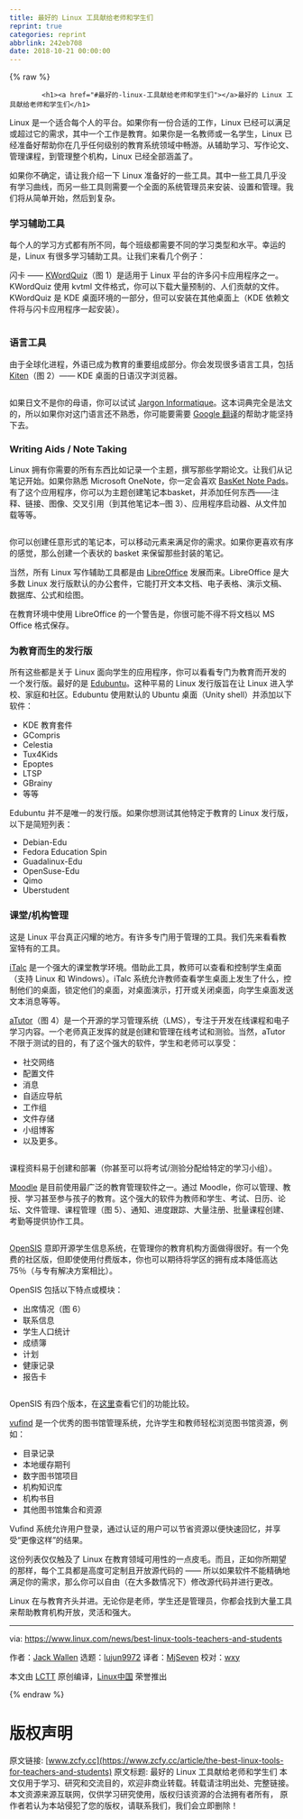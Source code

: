 ```yaml
---
title: 最好的 Linux 工具献给老师和学生们
reprint: true
categories: reprint
abbrlink: 242eb708
date: 2018-10-21 00:00:00
---
```


{% raw %}

            <h1><a href="#最好的-linux-工具献给老师和学生们"></a>最好的 Linux 工具献给老师和学生们</h1>
<p>Linux 是一个适合每个人的平台。如果你有一份合适的工作，Linux 已经可以满足或超过它的需求，其中一个工作是教育。如果你是一名教师或一名学生，Linux 已经准备好帮助你在几乎任何级别的教育系统领域中畅游。从辅助学习、写作论文、管理课程，到管理整个机构，Linux 已经全部涵盖了。</p>
<p>如果你不确定，请让我介绍一下 Linux 准备好的一些工具。其中一些工具几乎没有学习曲线，而另一些工具则需要一个全面的系统管理员来安装、设置和管理。我们将从简单开始，然后到复杂。</p>
<h3><a href="#学习辅助工具"></a>学习辅助工具</h3>
<p>每个人的学习方式都有所不同，每个班级都需要不同的学习类型和水平。幸运的是，Linux 有很多学习辅助工具。让我们来看几个例子：</p>
<p>闪卡 —— <a href="https://edu.kde.org/kwordquiz/">KWordQuiz</a>（图 1）是适用于 Linux 平台的许多闪卡应用程序之一。KWordQuiz 使用 kvtml 文件格式，你可以下载大量预制的、人们贡献的文件。 KWordQuiz 是 KDE 桌面环境的一部分，但可以安装在其他桌面上（KDE 依赖文件将与闪卡应用程序一起安装）。</p>
<p><a href="https://camo.githubusercontent.com/2e4206e5a7a562a5afd614bab027d6487cb9c2c4/68747470733a2f2f6c636f6d2e7374617469632e6c696e7578666f756e642e6f72672f696d616765732f73746f726965732f34313337332f6b776f72647175697a2d736d2e706e67"><img src="https://p0.ssl.qhimg.com/t01c9a5cad75c5e57b6.png" alt=""></a></p>
<h3><a href="#语言工具"></a>语言工具</h3>
<p>由于全球化进程，外语已成为教育的重要组成部分。你会发现很多语言工具，包括 <a href="https://edu.kde.org/kiten/">Kiten</a>（图 2）—— KDE 桌面的日语汉字浏览器。</p>
<p><a href="https://camo.githubusercontent.com/9ef835f810499b31b241ff626953fb948ca37bec/68747470733a2f2f6c636f6d2e7374617469632e6c696e7578666f756e642e6f72672f696d616765732f73746f726965732f34313337332f6b6974656e2e6a7067"><img src="https://p0.ssl.qhimg.com/t01cc5703e49311ed42.jpg" alt=""></a></p>
<p>如果日文不是你的母语，你可以试试 <a href="http://jargon.asher256.com/index.php">Jargon Informatique</a>。这本词典完全是法文的，所以如果你对这门语言还不熟悉，你可能要需要 <a href="https://translate.google.com/">Google 翻译</a>的帮助才能坚持下去。</p>
<h3><a href="#writing-aids--note-taking"></a>Writing Aids / Note Taking</h3>
<p>Linux 拥有你需要的所有东西比如记录一个主题，撰写那些学期论文。让我们从记笔记开始。如果你熟悉 Microsoft OneNote，你一定会喜欢 <a href="http://basket.kde.org/">BasKet Note Pads</a>。有了这个应用程序，你可以为主题创建笔记本basket，并添加任何东西——注释、链接、图像、交叉引用（到其他笔记本─图 3）、应用程序启动器、从文件加载等等。</p>
<p><a href="https://camo.githubusercontent.com/7467047492980d304bfca935e7bdb63bf10e1957/68747470733a2f2f6c636f6d2e7374617469632e6c696e7578666f756e642e6f72672f696d616765732f73746f726965732f34313337332f6261736b65742e6a7067"><img src="https://p0.ssl.qhimg.com/t01108cbc7eb757d3a9.jpg" alt=""></a></p>
<p>你可以创建任意形式的笔记本，可以移动元素来满足你的需求。如果你更喜欢有序的感觉，那么创建一个表状的 basket 来保留那些封装的笔记。</p>
<p>当然，所有 Linux 写作辅助工具都是由 <a href="http://www.libreoffice.com">LibreOffice</a> 发展而来。LibreOffice 是大多数 Linux 发行版默认的办公套件，它能打开文本文档、电子表格、演示文稿、数据库、公式和绘图。</p>
<p>在教育环境中使用 LibreOffice 的一个警告是，你很可能不得不将文档以 MS Office 格式保存。</p>
<h3><a href="#为教育而生的发行版"></a>为教育而生的发行版</h3>
<p>所有这些都是关于 Linux 面向学生的应用程序，你可以看看专门为教育而开发的一个发行版。最好的是 <a href="http://www.edubuntu.org/">Edubuntu</a>。这种平易的 Linux 发行版旨在让 Linux 进入学校、家庭和社区。Edubuntu 使用默认的 Ubuntu 桌面（Unity shell）并添加以下软件：</p>
<ul>
<li>KDE 教育套件</li>
<li>GCompris</li>
<li>Celestia</li>
<li>Tux4Kids</li>
<li>Epoptes</li>
<li>LTSP</li>
<li>GBrainy</li>
<li>等等</li>
</ul>
<p>Edubuntu 并不是唯一的发行版。如果你想测试其他特定于教育的 Linux 发行版，以下是简短列表：</p>
<ul>
<li>Debian-Edu</li>
<li>Fedora Education Spin</li>
<li>Guadalinux-Edu</li>
<li>OpenSuse-Edu</li>
<li>Qimo</li>
<li>Uberstudent</li>
</ul>
<h3><a href="#课堂机构管理"></a>课堂/机构管理</h3>
<p>这是 Linux 平台真正闪耀的地方。有许多专门用于管理的工具。我们先来看看教室特有的工具。</p>
<p><a href="http://italc.sourceforge.net/">iTalc</a> 是一个强大的课堂教学环境。借助此工具，教师可以查看和控制学生桌面（支持 Linux 和 Windows）。iTalc 系统允许教师查看学生桌面上发生了什么，控制他们的桌面，锁定他们的桌面，对桌面演示，打开或关闭桌面，向学生桌面发送文本消息等等。</p>
<p><a href="http://www.atutor.ca/">aTutor</a>（图 4）是一个开源的学习管理系统（LMS），专注于开发在线课程和电子学习内容。一个老师真正发挥的就是创建和管理在线考试和测验。当然，aTutor 不限于测试的目的，有了这个强大的软件，学生和老师可以享受：</p>
<ul>
<li>社交网络</li>
<li>配置文件</li>
<li>消息</li>
<li>自适应导航</li>
<li>工作组</li>
<li>文件存储</li>
<li>小组博客</li>
<li>以及更多。</li>
</ul>
<p><a href="https://camo.githubusercontent.com/c623fe3b9c25501eb3d1b0bcf83758355c682499/68747470733a2f2f6c636f6d2e7374617469632e6c696e7578666f756e642e6f72672f696d616765732f73746f726965732f34313337332f617475746f722e706e67"><img src="https://p0.ssl.qhimg.com/t0103733088b936f7e2.png" alt=""></a></p>
<p>课程资料易于创建和部署（你甚至可以将考试/测验分配给特定的学习小组）。</p>
<p><a href="https://moodle.org/">Moodle</a> 是目前使用最广泛的教育管理软件之一。通过 Moodle，你可以管理、教授、学习甚至参与孩子的教育。这个强大的软件为教师和学生、考试、日历、论坛、文件管理、课程管理（图 5）、通知、进度跟踪、大量注册、批量课程创建、考勤等提供协作工具。</p>
<p><a href="https://camo.githubusercontent.com/4131c103a9f500da4b4f86d3d8185cba2c28f309/68747470733a2f2f6c636f6d2e7374617469632e6c696e7578666f756e642e6f72672f696d616765732f73746f726965732f34313337332f6d6f6f646c652e706e67"><img src="https://p0.ssl.qhimg.com/t010d76a9911edff591.png" alt=""></a></p>
<p><a href="http://www.opensis.com/">OpenSIS</a> 意即开源学生信息系统，在管理你的教育机构方面做得很好。有一个免费的社区版，但即使使用付费版本，你也可以期待将学区的拥有成本降低高达 75％（与专有解决方案相比）。</p>
<p>OpenSIS 包括以下特点或模块：</p>
<ul>
<li>出席情况（图 6）</li>
<li>联系信息</li>
<li>学生人口统计</li>
<li>成绩簿</li>
<li>计划</li>
<li>健康记录</li>
<li>报告卡</li>
</ul>
<p><a href="https://camo.githubusercontent.com/18e68f94266f533aa13a2af676ec2060faed09e0/68747470733a2f2f6c636f6d2e7374617469632e6c696e7578666f756e642e6f72672f696d616765732f73746f726965732f34313337332f6f70656e7369732e706e67"><img src="https://p0.ssl.qhimg.com/t014dc4754d76bd7b8d.png" alt=""></a></p>
<p>OpenSIS 有四个版本，在<a href="http://www.opensis.com/compare_edition.php">这里</a>查看它们的功能比较。</p>
<p><a href="http://vufind-org.github.io/vufind/">vufind</a> 是一个优秀的图书馆管理系统，允许学生和教师轻松浏览图书馆资源，例如：</p>
<ul>
<li>目录记录</li>
<li>本地缓存期刊</li>
<li>数字图书馆项目</li>
<li>机构知识库</li>
<li>机构书目</li>
<li>其他图书馆集合和资源</li>
</ul>
<p>Vufind 系统允许用户登录，通过认证的用户可以节省资源以便快速回忆，并享受“更像这样”的结果。</p>
<p>这份列表仅仅触及了 Linux 在教育领域可用性的一点皮毛。而且，正如你所期望的那样，每个工具都是高度可定制且开放源代码的 —— 所以如果软件不能精确地满足你的需求，那么你可以自由（在大多数情况下）修改源代码并进行更改。</p>
<p>Linux 在与教育齐头并进。无论你是老师，学生还是管理员，你都会找到大量工具来帮助教育机构开放，灵活和强大。</p>
<hr>
<p>via: <a href="https://www.linux.com/news/best-linux-tools-teachers-and-students">https://www.linux.com/news/best-linux-tools-teachers-and-students</a></p>
<p>作者：<a href="https://www.linux.com/users/jlwallen">Jack Wallen</a> 选题：<a href="https://github.com/lujun9972">lujun9972</a> 译者：<a href="https://github.com/MjSeven">MjSeven</a> 校对：<a href="https://github.com/wxy">wxy</a></p>
<p>本文由 <a href="https://github.com/LCTT/TranslateProject">LCTT</a> 原创编译，<a href="https://linux.cn/">Linux中国</a> 荣誉推出</p>

          
{% endraw %}

# 版权声明
原文链接: [www.zcfy.cc](https://www.zcfy.cc/article/the-best-linux-tools-for-teachers-and-students)
原文标题: 最好的 Linux 工具献给老师和学生们
本文仅用于学习、研究和交流目的，欢迎非商业转载。转载请注明出处、完整链接。
本文资源来源互联网，仅供学习研究使用，版权归该资源的合法拥有者所有，
原作者若认为本站侵犯了您的版权，请联系我们，我们会立即删除！
